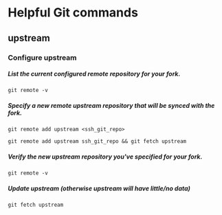 # Helpful Git commands

## upstream 
### Configure upstream
##### List the current configured remote repository for your fork.
`git remote -v`
##### Specify a new remote upstream repository that will be synced with the fork.
`git remote add upstream <ssh_git_repo>`

`git remote add upstream ssh_git_repo && git fetch upstream`
##### Verify the new upstream repository you've specified for your fork.
`git remote -v`
##### Update upstream (otherwise upstream will have little/no data)
`git fetch upstream`



